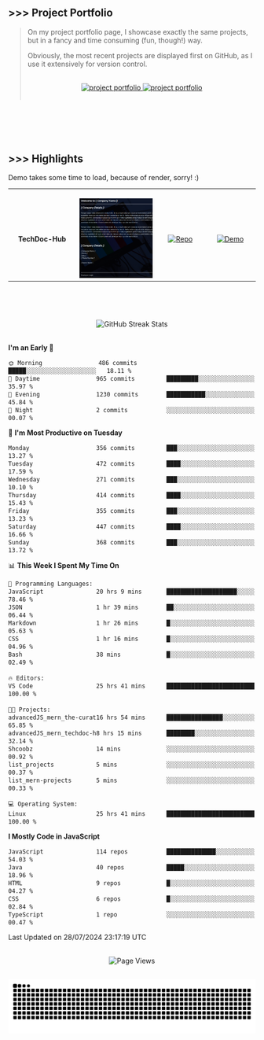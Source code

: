 ## >>> Project Portfolio

> On my project portfolio page, I showcase exactly the same projects, but in a fancy and time consuming (fun, though!) way.
>
> Obviously, the most recent projects are displayed first on GitHub, as I use it extensively for version control.
>
> <br>
>
> <div align="center">
>  <a href="https://shcoobz.github.io/">
>    <img src="https://img.shields.io/badge/portfolio_&hairsp;_page-Link-28a745?style=for-the-badge&logo=github" alt="project portfolio"/>
>  </a>
>
> <a href="https://github.com/Shcoobz/list_projects">
>     <img src="https://img.shields.io/badge/github_projects-List-28a745?style=for-the-badge&logo=github" alt="project portfolio"/>
>   </a>
> </div>
>
> <br>

<br>

##

<br>

## >>> Highlights

Demo takes some time to load, because of render, sorry! :)

<table>
  <tr>
    <td align="center">
      <img width="170" height="1" alt="">
      <strong>TechDoc-Hub</strong>
    </td>
    <td align="center">
      <img width="350" height="1" alt="">
      <img src="img/advancedJS_mern_techdoc-hub.png" alt="Blabber Bot Image" width="200" >
    </td>
    <td align="center">
      <img width="170" height="1" alt="">
      <a href="https://github.com/Shcoobz/advancedJS_mern_techdoc-hub/">
        <img src="https://img.shields.io/badge/Repo-007bff?logo=github&logoColor=white" style="width:110px; height:auto;" alt="Repo">
      </a>
    </td>
    <td align="center">
      <img width="170" height="1" alt="">
      <a href="https://advancedjs-mern-techdoc-hub.onrender.com/">
        <img src="https://img.shields.io/badge/Demo-28a745?logo=google-chrome&logoColor=white" style="width:120px; height:auto;" alt="Demo">
      </a>
    </td>
  </tr>
</table>

<br>

##

<br>

<!-- GitHub Streak Stats -->
<div align="center">
  <img src="https://github-readme-streak-stats.herokuapp.com/?user=Shcoobz&theme=whatsapp-dark2&border=28A745&currStreakNum=28A745&sideNums=28A745" alt="GitHub Streak Stats"/>
  <!-- shadow-green  -->
</div>

<br>

<!--START_SECTION:waka-->
**I'm an Early 🐤** 

```text
🌞 Morning                486 commits         █████░░░░░░░░░░░░░░░░░░░░   18.11 % 
🌆 Daytime                965 commits         █████████░░░░░░░░░░░░░░░░   35.97 % 
🌃 Evening                1230 commits        ███████████░░░░░░░░░░░░░░   45.84 % 
🌙 Night                  2 commits           ░░░░░░░░░░░░░░░░░░░░░░░░░   00.07 % 
```
📅 **I'm Most Productive on Tuesday** 

```text
Monday                   356 commits         ███░░░░░░░░░░░░░░░░░░░░░░   13.27 % 
Tuesday                  472 commits         ████░░░░░░░░░░░░░░░░░░░░░   17.59 % 
Wednesday                271 commits         ███░░░░░░░░░░░░░░░░░░░░░░   10.10 % 
Thursday                 414 commits         ████░░░░░░░░░░░░░░░░░░░░░   15.43 % 
Friday                   355 commits         ███░░░░░░░░░░░░░░░░░░░░░░   13.23 % 
Saturday                 447 commits         ████░░░░░░░░░░░░░░░░░░░░░   16.66 % 
Sunday                   368 commits         ███░░░░░░░░░░░░░░░░░░░░░░   13.72 % 
```


📊 **This Week I Spent My Time On** 

```text
💬 Programming Languages: 
JavaScript               20 hrs 9 mins       ████████████████████░░░░░   78.46 % 
JSON                     1 hr 39 mins        ██░░░░░░░░░░░░░░░░░░░░░░░   06.44 % 
Markdown                 1 hr 26 mins        █░░░░░░░░░░░░░░░░░░░░░░░░   05.63 % 
CSS                      1 hr 16 mins        █░░░░░░░░░░░░░░░░░░░░░░░░   04.96 % 
Bash                     38 mins             █░░░░░░░░░░░░░░░░░░░░░░░░   02.49 % 

🔥 Editors: 
VS Code                  25 hrs 41 mins      █████████████████████████   100.00 % 

🐱‍💻 Projects: 
advancedJS_mern_the-curat16 hrs 54 mins      ████████████████░░░░░░░░░   65.85 % 
advancedJS_mern_techdoc-h8 hrs 15 mins       ████████░░░░░░░░░░░░░░░░░   32.14 % 
Shcoobz                  14 mins             ░░░░░░░░░░░░░░░░░░░░░░░░░   00.92 % 
list_projects            5 mins              ░░░░░░░░░░░░░░░░░░░░░░░░░   00.37 % 
list_mern-projects       5 mins              ░░░░░░░░░░░░░░░░░░░░░░░░░   00.33 % 

💻 Operating System: 
Linux                    25 hrs 41 mins      █████████████████████████   100.00 % 
```

**I Mostly Code in JavaScript** 

```text
JavaScript               114 repos           ██████████████░░░░░░░░░░░   54.03 % 
Java                     40 repos            █████░░░░░░░░░░░░░░░░░░░░   18.96 % 
HTML                     9 repos             █░░░░░░░░░░░░░░░░░░░░░░░░   04.27 % 
CSS                      6 repos             █░░░░░░░░░░░░░░░░░░░░░░░░   02.84 % 
TypeScript               1 repo              ░░░░░░░░░░░░░░░░░░░░░░░░░   00.47 % 
```




 Last Updated on 28/07/2024 23:17:19 UTC
<!--END_SECTION:waka-->

<br>

<!-- Visitor counter -->
<div align="center">
   <img src="https://komarev.com/ghpvc/?username=Shcoobz&style=for-the-badge&color=28A745&label=Page+Views" alt="Page Views"/>
</div>

##

<!-- Snake eating commits -->
<div align="center">
<img alt="GitHub Snake" src="https://raw.githubusercontent.com/Shcoobz/Shcoobz/output/github-contribution-grid-snake-dark.svg" />
</div>
